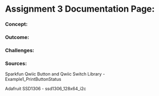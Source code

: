 # Assignment 3 Documentation Page:
### Concept:

### Outcome:

### Challenges:

### Sources:

Sparkfun Qwiic Button and Qwiic Switch Library  -  Example1_PrintButtonStatus

Adafruit SSD1306  -  ssd1306_128x64_i2c
